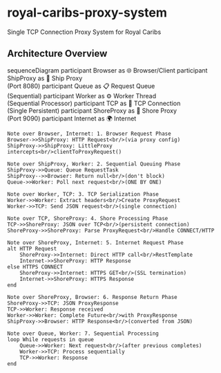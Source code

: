 # royal-caribs-proxy-system
Single TCP Connection Proxy System for Royal Caribs

## Architecture Overview
sequenceDiagram
    participant Browser as 🌐 Browser/Client
    participant ShipProxy as 🚢 Ship Proxy<br/>(Port 8080)
    participant Queue as 📋 Request Queue<br/>(Sequential)
    participant Worker as ⚙️ Worker Thread<br/>(Sequential Processor)
    participant TCP as 🔗 TCP Connection<br/>(Single Persistent)
    participant ShoreProxy as 🏢 Shore Proxy<br/>(Port 9090)
    participant Internet as 🌍 Internet

    Note over Browser, Internet: 1. Browser Request Phase
    Browser->>ShipProxy: HTTP Request<br/>(via proxy config)
    ShipProxy->>ShipProxy: LittleProxy intercepts<br/>clientToProxyRequest()
    
    Note over ShipProxy, Worker: 2. Sequential Queuing Phase
    ShipProxy->>Queue: Queue RequestTask
    ShipProxy-->>Browser: Return null<br/>(don't block)
    Queue->>Worker: Poll next request<br/>(ONE BY ONE)
    
    Note over Worker, TCP: 3. TCP Serialization Phase
    Worker->>Worker: Extract headers<br/>Create ProxyRequest
    Worker->>TCP: Send JSON request<br/>(single connection)
    
    Note over TCP, ShoreProxy: 4. Shore Processing Phase
    TCP->>ShoreProxy: JSON over TCP<br/>(persistent connection)
    ShoreProxy->>ShoreProxy: Parse ProxyRequest<br/>Handle CONNECT/HTTP
    
    Note over ShoreProxy, Internet: 5. Internet Request Phase
    alt HTTP Request
        ShoreProxy->>Internet: Direct HTTP call<br/>RestTemplate
        Internet->>ShoreProxy: HTTP Response
    else HTTPS CONNECT
        ShoreProxy->>Internet: HTTPS GET<br/>(SSL termination)
        Internet->>ShoreProxy: HTTPS Response
    end
    
    Note over ShoreProxy, Browser: 6. Response Return Phase
    ShoreProxy->>TCP: JSON ProxyResponse
    TCP->>Worker: Response received
    Worker->>Worker: Complete Future<br/>with ProxyResponse
    ShipProxy->>Browser: HTTP Response<br/>(converted from JSON)
    
    Note over Queue, Worker: 7. Sequential Processing
    loop While requests in queue
        Queue->>Worker: Next request<br/>(after previous completes)
        Worker->>TCP: Process sequentially
        TCP->>Worker: Response
    end
